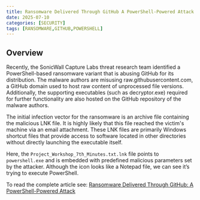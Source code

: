 ```yaml
---
title: Ransomware Delivered Through GitHub A PowerShell-Powered Attack
date: 2025-07-10
categories: [SECURITY]
tags: [RANSOMWARE,GITHUB,POWERSHELL]
---
```


## Overview

Recently, the SonicWall Capture Labs threat research team identified a PowerShell-based ransomware variant that is abusing GitHub for its distribution. The malware authors are misusing raw.githubusercontent.com, a GitHub domain used to host raw content of unprocessed file versions. Additionally, the supporting executables (such as decryptor.exe) required for further functionality are also hosted on the GitHub repository of the malware authors.

The initial infection vector for the ransomware is an archive file containing the malicious LNK file. It is highly likely that this file reached the victim's machine via an email attachment. These LNK files are primarily Windows shortcut files that provide access to software located in other directories without directly launching the executable itself.

Here, the `Project_Workshop_7th_Minutes.txt.lnk` file points to `powershell.exe` and is embedded with predefined malicious parameters set by the attacker. Although the icon looks like a Notepad file, we can see it’s trying to execute PowerShell.

To read the complete article see: [Ransomware Delivered Through GitHub: A PowerShell-Powered Attack](https://www.sonicwall.com/blog/ransomware-delivered-through-github-a-powershell-powered-attack) 